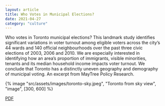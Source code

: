 ```yaml
---
layout: article
title: Who Votes in Municipal Elections?
date: 2021-04-27
category: "culture"
---
```


Who votes in Toronto municipal elections? This landmark study identifies significant variations in voter turnout among eligible voters across the city’s 44 wards and 140 official neighbourhoods over the past three civic elections of 2003, 2006 and 2010. We are especially interested in identifying how an area’s proportion of immigrants, visible minorities, tenants and its median household income impacts voter turnout. We conclude that Toronto has a distinctly uneven geography and demography of municipal voting. An excerpt from MayTree Policy Research.

<!-- excerpt -->

{% image "src/assets/images/toronto-sky.jpeg", "Toronto from sky view", "image", [300, 600] %}

[PDF](https://maytree.com/wp-content/uploads/Who_Votes-final.pdf)
